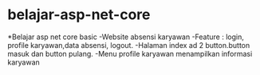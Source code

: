 # belajar-asp-net-core
*Belajar asp net core basic
-Website absensi karyawan
-Feature : login, profile karyawan,data absensi, logout.
-Halaman index ad 2 button.button masuk dan button pulang. 
-Menu profile karyawan menampilkan informasi karyawan
